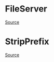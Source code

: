 # FileServer

[Source](https://godoc.org/net/http#FileServer)

# StripPrefix

[Source](https://godoc.org/net/http#StripPrefix)
